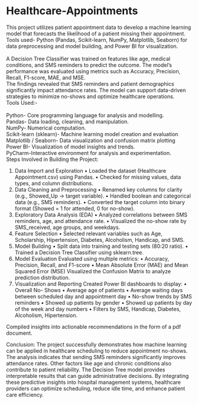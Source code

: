 # Healthcare-Appointments
This project utilizes patient appointment data to develop a machine learning model that forecasts the likelihood of a patient missing their appointment. Tools used- Python (Pandas, Scikit-learn, NumPy, Matplotlib, Seaborn) for data preprocessing and model building, and Power BI for visualization.<br>
<br>A Decision Tree Classifier was trained on features like age, medical conditions, and SMS reminders to predict the outcome. The model’s performance was evaluated using metrics such as Accuracy, Precision, Recall, F1-score, MAE, and MSE.<br>The findings revealed that SMS reminders and patient demographics significantly impact attendance rates. The model can support data-driven strategies to minimize no-shows and optimize healthcare operations.
<br>Tools Used:-<br>
<br>Python-	Core programming language for analysis and modelling.
<br>Pandas-	Data loading, cleaning, and manipulation.
<br>NumPy- Numerical computation.
<br>Scikit-learn (sklearn)-	Machine learning model creation and evaluation
<br>Matplotlib / Seaborn-	Data visualization and confusion matrix plotting
<br>Power BI-	Visualization of model insights and trends.
<br>PyCharm-Interactive environment for analysis and experimentation.<br>
Steps Involved in Building the Project:
1)	Data Import and Exploration
•	Loaded the dataset (Healthcare Appointment.csv) using Pandas.
•	Checked for missing values, data types, and column distributions.
2)	Data Cleaning and Preprocessing
•	Renamed key columns for clarity (e.g., Showed_Up → target variable).
•	Handled boolean and categorical data (e.g., SMS reminders).
•	Converted the target column into binary format (Showed = 1 for attended, 0 for no-show).
3)	Exploratory Data Analysis (EDA)
•	Analyzed correlations between SMS reminders, age, and attendance rate.
•	Visualized the no-show rate by SMS_received, age groups, and weekdays.
4)	Feature Selection
•	Selected relevant variables such as Age, Scholarship, Hipertension, Diabetes, Alcoholism, Handicap, and SMS.
5)	Model Building
•	Split data into training and testing sets (80:20 ratio).
•	Trained a Decision Tree Classifier using sklearn.tree.
6)	Model Evaluation
Evaluated using multiple metrics:
•	Accuracy, Precision, Recall, and F1-score
•	Mean Absolute Error (MAE) and Mean Squared Error (MSE)
Visualized the Confusion Matrix to analyze prediction distribution.
7)	Visualization and Reporting
Created Power BI dashboards to display:
•	Overall No- Shows
•	Average age of patients
•	Average waiting days between scheduled day and appointment day
•	No-show trends by SMS reminders
•	Showed up patients by gender
•	Showed up patients by day of the week and day numbers
•	Filters by SMS, Handicap, Diabetes, Alcoholism, Hipertension.

Compiled insights into actionable recommendations in the form of a pdf document.

Conclusion:
The project successfully demonstrates how machine learning can be applied in healthcare scheduling to reduce appointment no-shows.
The analysis indicates that sending SMS reminders significantly improves attendance rates. Other factors like age and chronic conditions also contribute to patient reliability.
The Decision Tree model provides interpretable results that can guide administrative decisions.
By integrating these predictive insights into hospital management systems, healthcare providers can optimize scheduling, reduce idle time, and enhance patient care efficiency.
<br><br><br><br><br><br><br><br><br><br><br><br><br><br><br><br>






